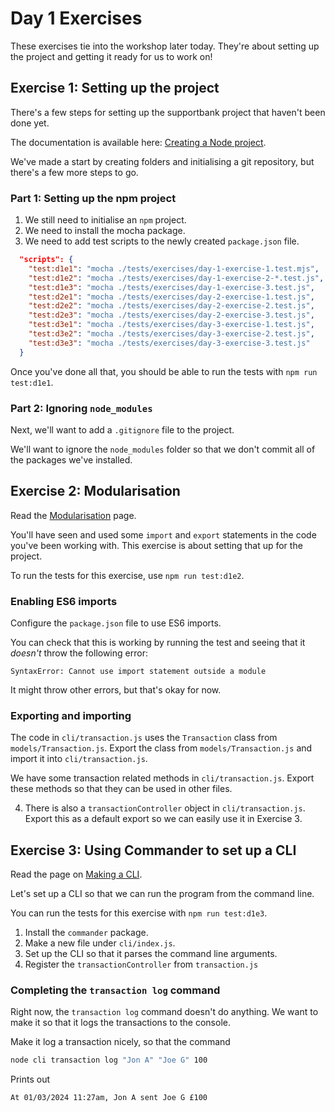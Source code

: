 # Day 1 Exercises

These exercises tie into the workshop later today. They're about setting up the project and getting it ready for us to work on!

## Exercise 1: Setting up the project

There's a few steps for setting up the supportbank project that haven't been done yet.

The documentation is available here: [Creating a Node project](https://tech-docs.corndel.com/js/node-projects.html).

We've made a start by creating folders and initialising a git repository, but there's a few more steps to go.

### Part 1: Setting up the npm project

1. We still need to initialise an `npm` project.
2. We need to install the mocha package.
3. We need to add test scripts to the newly created `package.json` file.

```JSON
  "scripts": {
    "test:d1e1": "mocha ./tests/exercises/day-1-exercise-1.test.mjs",
    "test:d1e2": "mocha ./tests/exercises/day-1-exercise-2-*.test.js",
    "test:d1e3": "mocha ./tests/exercises/day-1-exercise-3.test.js",
    "test:d2e1": "mocha ./tests/exercises/day-2-exercise-1.test.js",
    "test:d2e2": "mocha ./tests/exercises/day-2-exercise-2.test.js",
    "test:d2e3": "mocha ./tests/exercises/day-2-exercise-3.test.js",
    "test:d3e1": "mocha ./tests/exercises/day-3-exercise-1.test.js",
    "test:d3e2": "mocha ./tests/exercises/day-3-exercise-2.test.js",
    "test:d3e3": "mocha ./tests/exercises/day-3-exercise-3.test.js"
  }
```

Once you've done all that, you should be able to run the tests with `npm run test:d1e1`.

### Part 2: Ignoring `node_modules`

Next, we'll want to add a `.gitignore` file to the project.

We'll want to ignore the `node_modules` folder so that we don't commit all of the packages we've installed.

## Exercise 2: Modularisation

Read the [Modularisation](https://tech-docs.corndel.com/js/import-export.html) page.

You'll have seen and used some `import` and `export` statements in the code you've been working with. This exercise is about setting that up for the project.

To run the tests for this exercise, use `npm run test:d1e2`.

### Enabling ES6 imports

Configure the `package.json` file to use ES6 imports.

You can check that this is working by running the test and seeing that it _doesn't_ throw the following error:

```
SyntaxError: Cannot use import statement outside a module
```

It might throw other errors, but that's okay for now.

### Exporting and importing

The code in `cli/transaction.js` uses the `Transaction` class from `models/Transaction.js`. Export the class from `models/Transaction.js` and import it into `cli/transaction.js`.

We have some transaction related methods in `cli/transaction.js`. Export these methods so that they can be used in other files.

4. There is also a `transactionController` object in `cli/transaction.js`. Export this as a default export so we can easily use it in Exercise 3.

## Exercise 3: Using Commander to set up a CLI

Read the page on [Making a CLI](https://tech-docs.corndel.com/js/making-a-cli.html).

Let's set up a CLI so that we can run the program from the command line.

You can run the tests for this exercise with `npm run test:d1e3`.

1. Install the `commander` package.
2. Make a new file under `cli/index.js`.
3. Set up the CLI so that it parses the command line arguments.
4. Register the `transactionController` from `transaction.js`

### Completing the `transaction log` command

Right now, the `transaction log` command doesn't do anything. We want to make it so that it logs the transactions to the console.

Make it log a transaction nicely, so that the command

```bash
node cli transaction log "Jon A" "Joe G" 100
```

Prints out

```
At 01/03/2024 11:27am, Jon A sent Joe G £100
```

